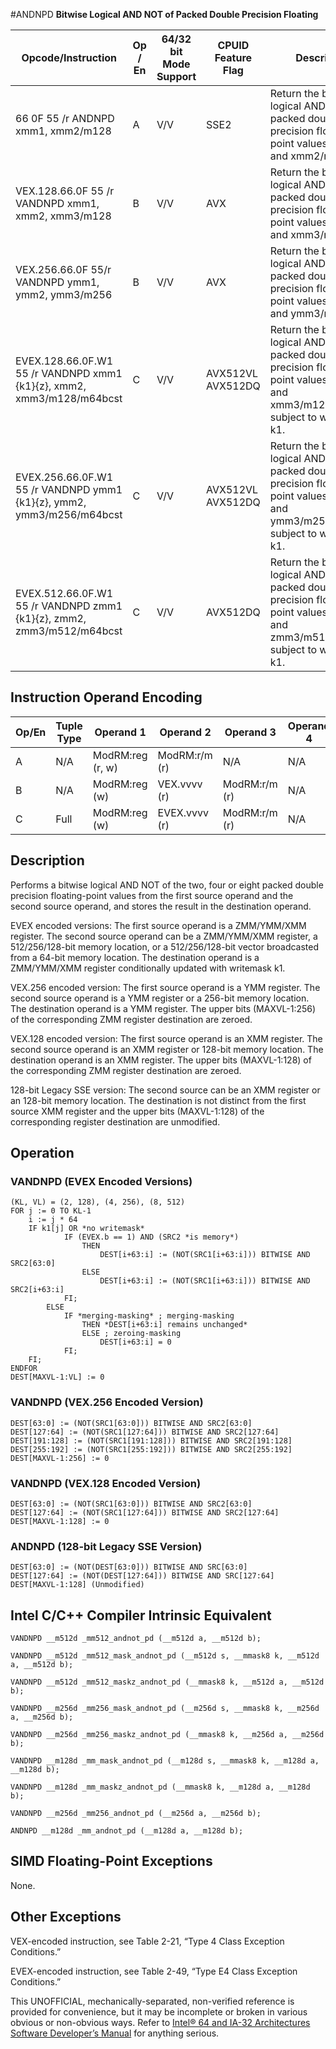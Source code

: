 #ANDNPD
**Bitwise Logical AND NOT of Packed Double Precision Floating**

| Opcode/Instruction                                                    | Op / En | 64/32 bit Mode Support | CPUID Feature Flag | Description                                                                                                                                |
| --------------------------------------------------------------------- | ------- | ---------------------- | ------------------ | ------------------------------------------------------------------------------------------------------------------------------------------ |
| 66 0F 55 /r ANDNPD xmm1, xmm2/m128                                    | A       | V/V                    | SSE2               | Return the bitwise logical AND NOT of packed double precision floating-point values in xmm1 and xmm2/mem.                                  |
| VEX.128.66.0F 55 /r VANDNPD xmm1, xmm2, xmm3/m128                     | B       | V/V                    | AVX                | Return the bitwise logical AND NOT of packed double precision floating-point values in xmm2 and xmm3/mem.                                  |
| VEX.256.66.0F 55/r VANDNPD ymm1, ymm2, ymm3/m256                      | B       | V/V                    | AVX                | Return the bitwise logical AND NOT of packed double precision floating-point values in ymm2 and ymm3/mem.                                  |
| EVEX.128.66.0F.W1 55 /r VANDNPD xmm1 {k1}{z}, xmm2, xmm3/m128/m64bcst | C       | V/V                    | AVX512VL AVX512DQ  | Return the bitwise logical AND NOT of packed double precision floating-point values in xmm2 and xmm3/m128/m64bcst subject to writemask k1. |
| EVEX.256.66.0F.W1 55 /r VANDNPD ymm1 {k1}{z}, ymm2, ymm3/m256/m64bcst | C       | V/V                    | AVX512VL AVX512DQ  | Return the bitwise logical AND NOT of packed double precision floating-point values in ymm2 and ymm3/m256/m64bcst subject to writemask k1. |
| EVEX.512.66.0F.W1 55 /r VANDNPD zmm1 {k1}{z}, zmm2, zmm3/m512/m64bcst | C       | V/V                    | AVX512DQ           | Return the bitwise logical AND NOT of packed double precision floating-point values in zmm2 and zmm3/m512/m64bcst subject to writemask k1. |

## Instruction Operand Encoding

| Op/En | Tuple Type | Operand 1        | Operand 2     | Operand 3     | Operand 4 |
| ----- | ---------- | ---------------- | ------------- | ------------- | --------- |
| A     | N/A        | ModRM:reg (r, w) | ModRM:r/m (r) | N/A           | N/A       |
| B     | N/A        | ModRM:reg (w)    | VEX.vvvv (r)  | ModRM:r/m (r) | N/A       |
| C     | Full       | ModRM:reg (w)    | EVEX.vvvv (r) | ModRM:r/m (r) | N/A       |

## Description

Performs a bitwise logical AND NOT of the two, four or eight packed double precision floating-point values from the first source operand and the second source operand, and stores the result in the destination operand.

EVEX encoded versions: The first source operand is a ZMM/YMM/XMM register. The second source operand can be a ZMM/YMM/XMM register, a 512/256/128-bit memory location, or a 512/256/128-bit vector broadcasted from a 64-bit memory location. The destination operand is a ZMM/YMM/XMM register conditionally updated with writemask k1.

VEX.256 encoded version: The first source operand is a YMM register. The second source operand is a YMM register or a 256-bit memory location. The destination operand is a YMM register. The upper bits (MAXVL-1:256) of the corresponding ZMM register destination are zeroed.

VEX.128 encoded version: The first source operand is an XMM register. The second source operand is an XMM register or 128-bit memory location. The destination operand is an XMM register. The upper bits (MAXVL-1:128) of the corresponding ZMM register destination are zeroed.

128-bit Legacy SSE version: The second source can be an XMM register or an 128-bit memory location. The destination is not distinct from the first source XMM register and the upper bits (MAXVL-1:128) of the corresponding register destination are unmodified.

## Operation

### VANDNPD (EVEX Encoded Versions)

```
(KL, VL) = (2, 128), (4, 256), (8, 512)
FOR j := 0 TO KL-1
    i := j * 64
    IF k1[j] OR *no writemask*
            IF (EVEX.b == 1) AND (SRC2 *is memory*)
                THEN
                    DEST[i+63:i] := (NOT(SRC1[i+63:i])) BITWISE AND SRC2[63:0]
                ELSE
                    DEST[i+63:i] := (NOT(SRC1[i+63:i])) BITWISE AND SRC2[i+63:i]
            FI;
        ELSE
            IF *merging-masking* ; merging-masking
                THEN *DEST[i+63:i] remains unchanged*
                ELSE ; zeroing-masking
                    DEST[i+63:i] = 0
            FI;
    FI;
ENDFOR
DEST[MAXVL-1:VL] := 0

```

### VANDNPD (VEX.256 Encoded Version)

```
DEST[63:0] := (NOT(SRC1[63:0])) BITWISE AND SRC2[63:0]
DEST[127:64] := (NOT(SRC1[127:64])) BITWISE AND SRC2[127:64]
DEST[191:128] := (NOT(SRC1[191:128])) BITWISE AND SRC2[191:128]
DEST[255:192] := (NOT(SRC1[255:192])) BITWISE AND SRC2[255:192]
DEST[MAXVL-1:256] := 0

```

### VANDNPD (VEX.128 Encoded Version)

```
DEST[63:0] := (NOT(SRC1[63:0])) BITWISE AND SRC2[63:0]
DEST[127:64] := (NOT(SRC1[127:64])) BITWISE AND SRC2[127:64]
DEST[MAXVL-1:128] := 0

```

### ANDNPD (128-bit Legacy SSE Version)

```
DEST[63:0] := (NOT(DEST[63:0])) BITWISE AND SRC[63:0]
DEST[127:64] := (NOT(DEST[127:64])) BITWISE AND SRC[127:64]
DEST[MAXVL-1:128] (Unmodified)

```

## Intel C/C++ Compiler Intrinsic Equivalent

```
VANDNPD __m512d _mm512_andnot_pd (__m512d a, __m512d b);

```

```
VANDNPD __m512d _mm512_mask_andnot_pd (__m512d s, __mmask8 k, __m512d a, __m512d b);

```

```
VANDNPD __m512d _mm512_maskz_andnot_pd (__mmask8 k, __m512d a, __m512d b);

```

```
VANDNPD __m256d _mm256_mask_andnot_pd (__m256d s, __mmask8 k, __m256d a, __m256d b);

```

```
VANDNPD __m256d _mm256_maskz_andnot_pd (__mmask8 k, __m256d a, __m256d b);

```

```
VANDNPD __m128d _mm_mask_andnot_pd (__m128d s, __mmask8 k, __m128d a, __m128d b);

```

```
VANDNPD __m128d _mm_maskz_andnot_pd (__mmask8 k, __m128d a, __m128d b);

```

```
VANDNPD __m256d _mm256_andnot_pd (__m256d a, __m256d b);

```

```
ANDNPD __m128d _mm_andnot_pd (__m128d a, __m128d b);

```

## SIMD Floating-Point Exceptions

None.

## Other Exceptions

VEX-encoded instruction, see Table 2-21, “Type 4 Class Exception Conditions.”

EVEX-encoded instruction, see Table 2-49, “Type E4 Class Exception Conditions.”

This UNOFFICIAL, mechanically-separated, non-verified reference is provided for convenience, but it may be
incomplete or broken in various obvious or non-obvious
ways. Refer to [Intel® 64 and IA-32 Architectures Software Developer’s Manual](https://software.intel.com/en-us/download/intel-64-and-ia-32-architectures-sdm-combined-volumes-1-2a-2b-2c-2d-3a-3b-3c-3d-and-4) for anything serious.
